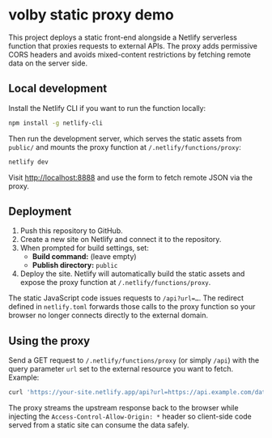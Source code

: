 # volby static proxy demo

This project deploys a static front-end alongside a Netlify serverless function
that proxies requests to external APIs. The proxy adds permissive CORS headers
and avoids mixed-content restrictions by fetching remote data on the server
side.

## Local development

Install the Netlify CLI if you want to run the function locally:

```bash
npm install -g netlify-cli
```

Then run the development server, which serves the static assets from `public/`
and mounts the proxy function at `/.netlify/functions/proxy`:

```bash
netlify dev
```

Visit <http://localhost:8888> and use the form to fetch remote JSON via the
proxy.

## Deployment

1. Push this repository to GitHub.
2. Create a new site on Netlify and connect it to the repository.
3. When prompted for build settings, set:
   - **Build command:** (leave empty)
   - **Publish directory:** `public`
4. Deploy the site. Netlify will automatically build the static assets and
   expose the proxy function at `/.netlify/functions/proxy`.

The static JavaScript code issues requests to `/api?url=…`. The redirect defined
in `netlify.toml` forwards those calls to the proxy function so your browser no
longer connects directly to the external domain.

## Using the proxy

Send a GET request to `/.netlify/functions/proxy` (or simply `/api`) with the
query parameter `url` set to the external resource you want to fetch. Example:

```bash
curl 'https://your-site.netlify.app/api?url=https://api.example.com/data'
```

The proxy streams the upstream response back to the browser while injecting the
`Access-Control-Allow-Origin: *` header so client-side code served from a static
site can consume the data safely.
